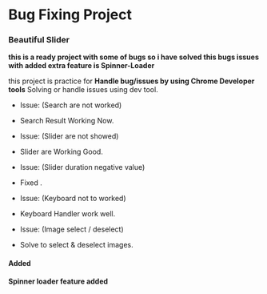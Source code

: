 # Bug Fixing Project 
### Beautiful Slider
**this is a ready project with some of bugs so i have solved this bugs issues with added extra feature is Spinner-Loader**

this project is practice for **Handle bug/issues by using Chrome Developer tools** Solving or handle issues using dev tool.


* Issue: (Search are not worked) 
- Search Result Working Now.
* Issue: (Slider are not showed) 
- Slider are Working Good.
* Issue: (Slider duration negative value) 
- Fixed .
* Issue: (Keyboard not to worked)
- Keyboard Handler work well.
* Issue: (Image select / deselect)
- Solve to select & deselect images.

#### Added 
**Spinner loader feature added**
